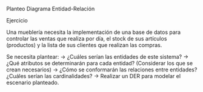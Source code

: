 Planteo Diagrama Entidad-Relación

Ejercicio

Una mueblería necesita la implementación de una base de datos para controlar las ventas que realiza por día, el stock de sus artículos (productos) y la lista de sus clientes que realizan las compras.

Se necesita plantear:
    -> ¿Cuáles serían las entidades de este sistema?
    -> ¿Qué atributos se determinarán para cada entidad? (Considerar los que se crean necesarios)
    -> ¿Cómo se conformarán las relaciones entre entidades? ¿Cuáles serían las cardinalidades?
    -> Realizar un DER para modelar el escenario planteado.
